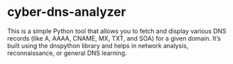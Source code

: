 # cyber-dns-analyzer
This is a simple Python tool that allows you to fetch and display various DNS records (like A, AAAA, CNAME, MX, TXT, and SOA) for a given domain. It’s built using the dnspython library and helps in network analysis, reconnaissance, or general DNS learning.
